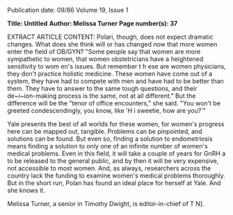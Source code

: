 Publication date: 09/86
Volume 19, Issue 1

**Title:  Untitled**
**Author: Melissa Turner**
**Page number(s): 37**

EXTRACT ARTICLE CONTENT:
Polari, though, does not expect 
dramatic changes. What does she think 
will or has changed now that more 
women enter the field of OB/GYN? 
"Some people say that women are more 
sympathetic to women, that women 
obstetricians have a 
heightened 
sensitivity to wom en's issues. But 
remember 
t h ese 
are 
women 
physicians, they don't practice holistic 
medicine. These women have come 
out of a system, they have had to 
compete with men and have had to be 
better than them. They have to answer 
to the same tough questions, and their 
de~i~ion-making process is the same, 
not at all different." But the difference 
will be the "tenor of office encounters," 
she 
said. "You won't be greeted 
condescendingly, you know, like 'H i 
sweetie, how are you?'" 

Yale presents the best of all worlds 
for these women, for women's progress 
here can be mapped out, tangible. 
Problems can be pinpointed, and 
solutions can be found. But even so, 
finding a solution to endometriosis 
means finding a solution to only one of 
an infinite number of women's medical 
problems. Even in this field, it will take 
a couple of years for GnRH a to be 
released to the general public, and by 
then it will be very expensive, not 
accessible to most women. And, as 
always, researchers across the country 
lack the funding to examine women's 
medical problems thoroughly. But in 
the short run, Polan has found an ideal 
place for herself at Yale. And she 
knows it. 

Melissa Turner, 
a senior in Timothy 
Dwight, is editor-in-chief of T N].